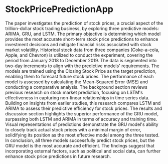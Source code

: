 # StockPricePredictionApp

The paper investigates the prediction of stock prices, a crucial aspect of the trillion-dollar stock trading business, by exploring three predictive models: ARIMA, GRU, and LSTM. The primary objective is determining which model provides the most accurate short-term stock price predictions to enhance investment decisions and mitigate financial risks associated with stock market volatility.
Historical stock data from three companies (Coke-a-cola, Apple, and Chevron) is utilized to conduct the experiment, covering the period from January 2018 to December 2019. The data is segmented into two-day increments to align with the predictive models' requirements. The models are trained using the Closing Stock Price as the target prediction, enabling them to forecast future stock prices. The performance of each model is assessed by calculating the Mean-Squared Error (MSE) and conducting a comparative analysis.
The background section reviews previous research on stock market prediction, focusing on LSTM's effectiveness in capturing non-linear relationships in time series data. Building on insights from earlier studies, this research compares LSTM and ARIMA to assess their predictive efficiency for stock prices.
The results and discussion section highlights the superior performance of the GRU model, surpassing both LSTM and ARIMA in terms of accuracy and training time. Visual representations of predictions demonstrate the GRU model's ability to closely track actual stock prices with a minimal margin of error, solidifying its position as the most effective model among the three tested.
In conclusion, all three models successfully predict stock prices, but the GRU model is the most accurate and efficient. The findings suggest that incorporating external factors, such as political and social data, can further enhance stock price predictions in future research.
 

